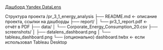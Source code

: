 [Дашборд Yandex DataLens](https://datalens.yandex/y89nlzepnlyij)

Структура проекта
/pr_3_1_energy_analysis
├── README.md              ← описание проекта, ссылки на дашборды
├── report/
│   └── pr3_1_report.pdf   ← отчёт в PDF
├── data/
│   └── Corporate_Energy_Consumption_20.csv
├── screenshots/
│   ├── datalens_dashboard.png
│   └── tableau_dashboard.png
└── (опционально) dashboard.twbx  ← если использовал Tableau Desktop